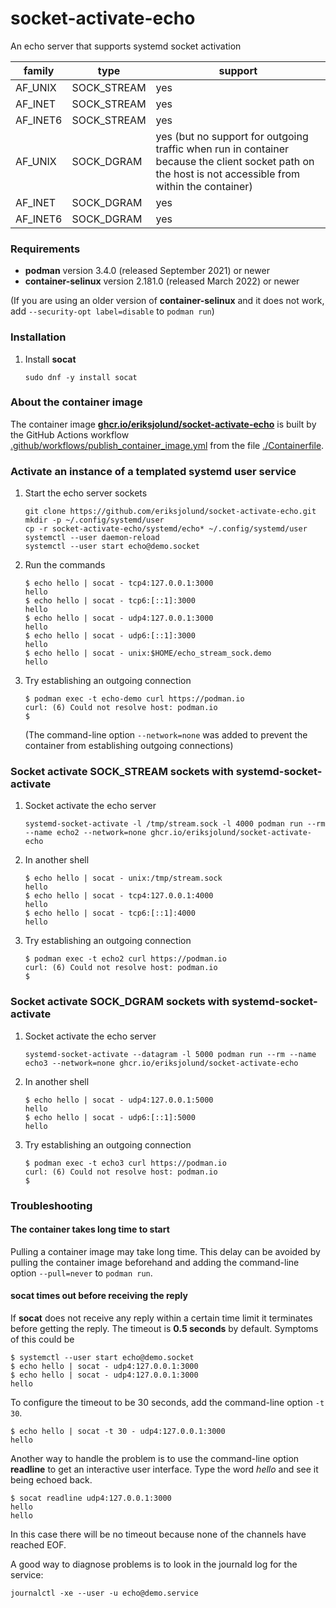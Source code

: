 # socket-activate-echo

An echo server that supports systemd socket activation

family   | type        | support
-------  | ----        | -------
AF_UNIX  | SOCK_STREAM | yes
AF_INET  | SOCK_STREAM | yes
AF_INET6 | SOCK_STREAM | yes
AF_UNIX  | SOCK_DGRAM  | yes (but no support for outgoing traffic when run in container because the client socket path on the host is not accessible from within the container) 
AF_INET  | SOCK_DGRAM  | yes
AF_INET6 | SOCK_DGRAM  | yes

### Requirements

* __podman__  version 3.4.0 (released September 2021) or newer
* __container-selinux__ version 2.181.0 (released March 2022) or newer

(If you are using an older version of __container-selinux__ and it does not work, add `--security-opt label=disable` to `podman run`)

### Installation

1. Install __socat__
    ```
    sudo dnf -y install socat
    ```

### About the container image

The container image [__ghcr.io/eriksjolund/socket-activate-echo__](https://github.com/eriksjolund/socket-activate-echo/pkgs/container/socket-activate-echo)
is built by the GitHub Actions workflow [.github/workflows/publish_container_image.yml](.github/workflows/publish_container_image.yml)
from the file [./Containerfile](./Containerfile).

### Activate an instance of a templated systemd user service

1. Start the echo server sockets
    ```
    git clone https://github.com/eriksjolund/socket-activate-echo.git
    mkdir -p ~/.config/systemd/user
    cp -r socket-activate-echo/systemd/echo* ~/.config/systemd/user
    systemctl --user daemon-reload
    systemctl --user start echo@demo.socket
    ```

2. Run the commands
    ```
    $ echo hello | socat - tcp4:127.0.0.1:3000
    hello
    $ echo hello | socat - tcp6:[::1]:3000
    hello
    $ echo hello | socat - udp4:127.0.0.1:3000
    hello
    $ echo hello | socat - udp6:[::1]:3000
    hello
    $ echo hello | socat - unix:$HOME/echo_stream_sock.demo
    hello
    ```

3. Try establishing an outgoing connection
    ```
    $ podman exec -t echo-demo curl https://podman.io
    curl: (6) Could not resolve host: podman.io
    $
    ```
    (The command-line option `--network=none` was added to prevent the container from establishing outgoing connections)

### Socket activate SOCK_STREAM sockets with systemd-socket-activate

1. Socket activate the echo server
    ```
    systemd-socket-activate -l /tmp/stream.sock -l 4000 podman run --rm --name echo2 --network=none ghcr.io/eriksjolund/socket-activate-echo
    ```

2. In another shell
    ```
    $ echo hello | socat - unix:/tmp/stream.sock
    hello
    $ echo hello | socat - tcp4:127.0.0.1:4000
    hello
    $ echo hello | socat - tcp6:[::1]:4000
    hello
    ```

3. Try establishing an outgoing connection
    ```
    $ podman exec -t echo2 curl https://podman.io
    curl: (6) Could not resolve host: podman.io
    $
    ```

### Socket activate SOCK_DGRAM sockets with systemd-socket-activate

1. Socket activate the echo server
    ```
    systemd-socket-activate --datagram -l 5000 podman run --rm --name echo3 --network=none ghcr.io/eriksjolund/socket-activate-echo
    ```

2. In another shell
    ```
    $ echo hello | socat - udp4:127.0.0.1:5000
    hello
    $ echo hello | socat - udp6:[::1]:5000
    hello
    ```

3. Try establishing an outgoing connection
    ```
    $ podman exec -t echo3 curl https://podman.io
    curl: (6) Could not resolve host: podman.io
    $
    ```

### Troubleshooting

#### The container takes long time to start

Pulling a container image may take long time. This delay can be avoided by pulling the container
image beforehand and adding the command-line option `--pull=never` to `podman run`.

#### socat times out before receiving the reply

If __socat__ does not receive any reply within a certain time limit it terminates before getting the reply. The timeout is __0.5 seconds__ by default.
Symptoms of this could be

```
$ systemctl --user start echo@demo.socket
$ echo hello | socat - udp4:127.0.0.1:3000
$ echo hello | socat - udp4:127.0.0.1:3000
hello
```

To configure the timeout to be 30 seconds, add the command-line option `-t 30`.

```
$ echo hello | socat -t 30 - udp4:127.0.0.1:3000
hello
```

Another way to handle the problem is to use the command-line option __readline__ to get an interactive user interface. Type the word _hello_  and see it being echoed back. 

```
$ socat readline udp4:127.0.0.1:3000
hello
hello
```

In this case there will be no timeout because none of the channels have reached EOF.

A good way to diagnose problems is to look in the journald log for the service:

```
journalctl -xe --user -u echo@demo.service
```
